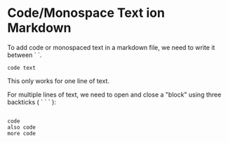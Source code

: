 # Code/Monospace Text ion Markdown

To add code or monospaced text in a markdown file, we need to write it between \`  \`.

`code text`

This only works for one line of text.

For multiple lines of text, we need to open and close a "block" using three backticks ( \` \` \` ):


``` 

code
also code
more code

```